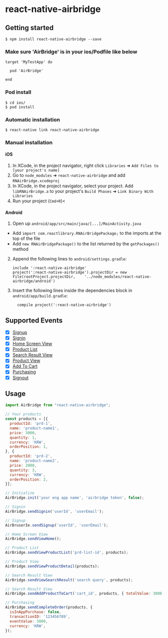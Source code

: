 # react-native-airbridge

## Getting started

`$ npm install react-native-airbridge --save`

### Make sure 'AirBridge' is in your ios/Podfile like below

```
target 'MyTestApp' do

  pod 'AirBridge'

end
```

### Pod install
```
$ cd ios/
$ pod install
```

### Automatic installation

`$ react-native link react-native-airbridge`

### Manual installation

#### iOS

1.  In XCode, in the project navigator, right click `Libraries` ➜ `Add Files to [your project's name]`
2.  Go to `node_modules` ➜ `react-native-airbridge` and add `RNAirBridge.xcodeproj`
3.  In XCode, in the project navigator, select your project. Add `libRNAirBridge.a` to your project's `Build Phases` ➜ `Link Binary With Libraries`
4.  Run your project (`Cmd+R`)<

#### Android

1.  Open up `android/app/src/main/java/[...]/MainActivity.java`

- Add `import com.reactlibrary.RNAirBridgePackage;` to the imports at the top of the file
- Add `new RNAirBridgePackage()` to the list returned by the `getPackages()` method

2.  Append the following lines to `android/settings.gradle`:
    ```
    include ':react-native-airbridge'
    project(':react-native-airbridge').projectDir = new File(rootProject.projectDir, 	'../node_modules/react-native-airbridge/android')
    ```
3.  Insert the following lines inside the dependencies block in `android/app/build.gradle`:
    ```
      compile project(':react-native-airbridge')
    ```
## Supported Events

* [x] [Signup](https://docs.airbridge.io/ko/developer_guide/1-1-2.html#signup)
* [x] [Signin](https://docs.airbridge.io/ko/developer_guide/1-1-2.html#signin)
* [x] [Home Screen View](https://docs.airbridge.io/ko/developer_guide/1-1-2.html#homeview)
* [x] [Product List](https://docs.airbridge.io/ko/developer_guide/1-1-2.html#productlistview)
* [x] [Search Result View](https://docs.airbridge.io/ko/developer_guide/1-1-2.html#searchresultview)
* [x] [Product View](https://docs.airbridge.io/ko/developer_guide/1-1-2.html#productdetailsview)
* [x] [Add To Cart](https://docs.airbridge.io/ko/developer_guide/1-1-2.html#addedtocart)
* [x] [Purchasing](https://docs.airbridge.io/ko/developer_guide/1-1-2.html#purchase)
* [x] [Signout](https://docs.airbridge.io/ko/developer_guide/1-1-2.html#signout)

## Usage

```javascript
import AirBridge from "react-native-airbridge";

// Your products
const products = [{
  productId: 'prd-1',
  name: 'product-name1',
  price: 3000,
  quantity: 1,
  currency: 'KRW',
  orderPosition: 1,
}, {
  productId: 'prd-2',
  name: 'product-name2',
  price: 2000,
  quantity: 3,
  currency: 'KRW',
  orderPosition: 2,
}];

// Initialize
AirBridge.init('your eng app name', 'airbridge token', false);

// Signin
AirBridge.sendSignin('userId', 'userEmail');

// Signup
AirBruserIe.sendSignup('userId', 'userEmail');

// Home Screen View
AirBridge.sendViewHome();

// Product List
AirBridge.sendViewProductList('prd-list-id', products);

// Product View
AirBridge.sendViewProductDetail(products);

// Search Result View
AirBridge.sendViewSearchResult('search query', products);

// Search Result View
AirBridge.sendAddProductToCart('cart_id', products, { totalValue: 3000, currency: 'KRW' });

// Purchasing
AirBridge.sendCompleteOrder(products, {
  isInAppPurchase: false,
  transactionID: '123456789',
  eventValue: 3000,
  currency: 'KRW',
});
```
